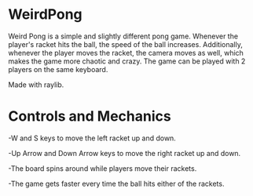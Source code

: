 # WeirdPong
 
Weird Pong is a simple and slightly different pong game. Whenever the 
player's racket hits the ball, the speed of the ball increases. 
Additionally, whenever the player moves the racket, the camera moves as 
well, which makes the game more chaotic and crazy. The game can be 
played with 2 players on the same keyboard.


Made with raylib.

# Controls and Mechanics

-W and S keys to move the left racket up and down.

-Up Arrow and Down Arrow keys to move the right racket up and down.

-The board spins around while players move their rackets.

-The game gets faster every time the ball hits either of the rackets.
